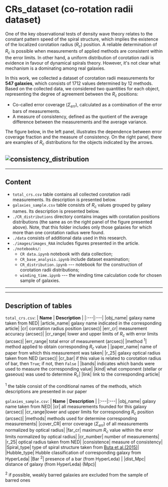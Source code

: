 # CRs_dataset (co-rotation radii dataset)

One of the key observational tests of density wave theory relates to the constant pattern speed of the spiral structure, which implies the existence of the localized corotation radius ($R_c$) position. A reliable determination of $R_c$ is possible when measurements of applied methods are consistent within the error limits. In other hand, a uniform distribution of corotation radii is evidence in favour of dynamical spirals theory. However, it's not clear what mechanism is a dominating among real galaxies.

In this work, we collected a dataset of corotation radii measurements for **547 galaxies**, which consists of 1712 values determined by 12 methods. Based on the collected data, we considered two quantities for each object, representing the degree of agreement between the $R_c$ positions:
- Co-called error coverage ($\Sigma_{err}$), calculated as a combination of the error bars of measurements.
- A measure of consistency, defined as the quotient of the average difference between the measurements and the average variance.
  
The figure below, in the left panel, illustrates the dependence between error coverage fraction and the measure of consistency. On the right panel, there are examples of $R_c$ distributions for the objects indicated by the arrows.

![consistency_distribution](https://github.com/ValerieKostiuk/CRs_dataset/assets/49343079/cf4d1f94-e853-4a6c-921f-b31293cf838e)
---
---
## Content
- `total_crs.csv` table contains all collected corotation radii measurements. Its description is presented below.
- `galaxies_sample.csv` table consists of $R_c$ values grouped by galaxy names. Its description is presented below.
- `./CR_distributions` directory contains images with corotation positions distributions (the same as on the right panel of the figure presented above). Note, that this folder includes only those galaxies for which more than one corotation radius were found.
- `./data` consists of additional data used in this research.
- `./images/images_RAA` includes figures presented in the article.
- `./notebooks/`:
  - `CR data.ipynb` notebook with data collection;
  - `CR_base_analysis.ipynb` include dataset examination;
  - `CR_distribution.ipynb` --- notebook for the construction of corotation radii distributions;
  - `winding_time.ipynb` --- the winding time calculation code for chosen sample of galaxies.
 
---
---
## Description of tables
`total_crs.csv`:
| **Name** | **Description** |
|:---|:---|
|obj_name| galaxy name taken from NED|
|article_name| galaxy name indicated in the corresponding article|
|cr| corotation radius position (arcsec)|
|err_cr| measurement accuracy (arcsec)|
|cr_range| lower and upper limits of $R_c$ with error limits (arcsec)|
|err_range| total error of measurement (arcsec)|
|method $^1$| method applied to obtain corresponding $R_c$ value |
|paper_name| name of paper from which this measurement was taken|
|r_25| galaxy optical radius taken from NED (arcsec)|
|cr_bar| if this value is related to corotation radius of bar, then `True`; if not, then `False` |
|bands| indicates which bands were used to measure the corresponding value|
|kind| what component (stellar or gaseous) was used to determine $R_c$|
|link| link to the corresponding article|


$^1$ the table consist of the conditional names of the methods, which descriptions are presented in our paper

`galaxies_sample.csv`:
| **Name** | **Description** |
|:---|:---|
|obj_name| galaxy name taken from NED|
|cr| all measurements founded for this galaxy (arcsec)|
|cr_range|lower and upper limits for corresponding $R_c$ position (arcsec)|
|methods| methods used for determine corresponding measurements|
|cover_CR| error coverage ($\Sigma_{err}$) of all measurements normalized by optical radius|
|far_cr| maximum $R_c$ value within the error limits normalized by optical radius|
|cr_number| number of measurements|
|r_25| optical radius taken from NED|
|consistence| measure of consistency|
|Spiral_type| type of spiral structure taken from [Buta et al.(2015)](https://ui.adsabs.harvard.edu/abs/2015ApJS..217...32B/abstract)|
|Hubble_type| Hubble classification of corresponding galaxy from HyperLeda|
|Bar $^2$| presence of a bar (from HyperLeda) |
|dist_Mpc| distance of galaxy (from HyperLeda) (Mpc)|

$^2$ if possible, weakly barred galaxies are excluded from the sample of barred ones














